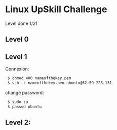 # Linux UpSkill Challenge

Level done 1/21

## Level 0
## Level 1

Connexion:
```bash
 $ chmod 400 nameofthekey.pem
 $ ssh -i nameofthekey.pen ubuntu@52.59.228.131
```
change password:
```bash
 $ sudo su 
 $ passwd ubuntu
```
## Level 2:


